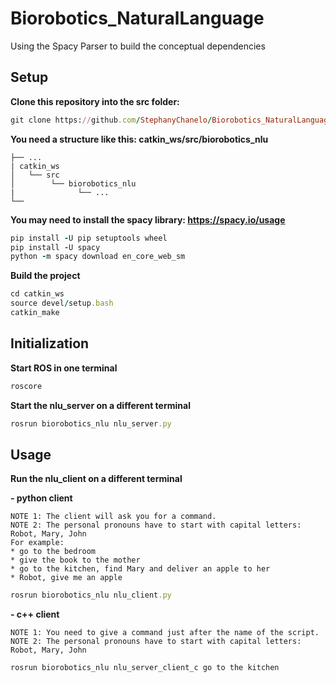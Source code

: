 # Biorobotics_NaturalLanguage
Using the Spacy Parser to build the conceptual dependencies

## Setup
**Clone this repository into the src folder:**

```ruby
git clone https://github.com/StephanyChanelo/Biorobotics_NaturalLanguage
```
**You need a structure like this: catkin_ws/src/biorobotics_nlu**
```
├── ...
| catkin_ws                   
│   └── src         
│        └── biorobotics_nlu         
|              └── ...
└──
```
**You may need to install the spacy library: https://spacy.io/usage**

```ruby
pip install -U pip setuptools wheel
pip install -U spacy
python -m spacy download en_core_web_sm
```

**Build the project**
```ruby
cd catkin_ws
source devel/setup.bash
catkin_make
```

## Initialization
**Start ROS in one terminal**

```ruby
roscore
```

**Start the nlu_server on a different terminal**

```ruby
rosrun biorobotics_nlu nlu_server.py
```
## Usage
**Run the nlu_client on a different terminal**

**- python client**

```
NOTE 1: The client will ask you for a command.
NOTE 2: The personal pronouns have to start with capital letters: Robot, Mary, John
For example: 
* go to the bedroom
* give the book to the mother
* go to the kitchen, find Mary and deliver an apple to her
* Robot, give me an apple
```
```ruby
rosrun biorobotics_nlu nlu_client.py
```

**- c++ client**
```
NOTE 1: You need to give a command just after the name of the script.
NOTE 2: The personal pronouns have to start with capital letters: Robot, Mary, John

```

```ruby
rosrun biorobotics_nlu nlu_server_client_c go to the kitchen
```



